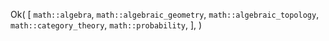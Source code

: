 Ok(
    [
        `math::algebra`,
        `math::algebraic_geometry`,
        `math::algebraic_topology`,
        `math::category_theory`,
        `math::probability`,
    ],
)
